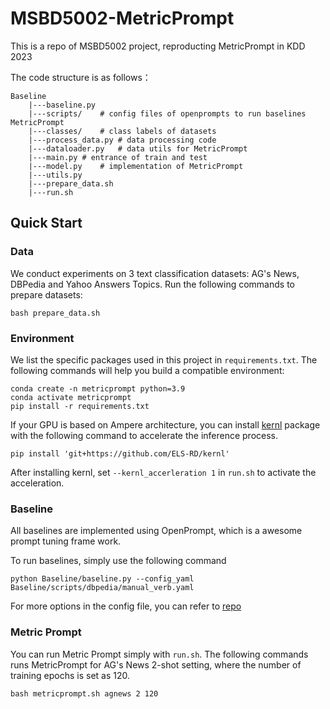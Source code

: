 # MSBD5002-MetricPrompt

This is a repo of MSBD5002 project, reproducting MetricPrompt in KDD 2023

The code structure is as follows：

```
Baseline
	|---baseline.py
	|---scripts/	# config files of openprompts to run baselines
MetricPrompt
	|---classes/	# class labels of datasets
	|---process_data.py	# data processing code
	|---dataloader.py	# data utils for MetricPrompt
	|---main.py	# entrance of train and test
	|---model.py	# implementation of MetricPrompt
	|---utils.py
	|---prepare_data.sh
	|---run.sh
```

## Quick Start

### Data

We conduct experiments on 3 text classification datasets: AG's News, DBPedia and Yahoo Answers Topics. 
Run the following commands to prepare datasets: 

```shell
bash prepare_data.sh
```

### Environment

We list the specific packages used in this project in `requirements.txt`. 
The following commands will help you build a compatible environment: 
```shell
conda create -n metricprompt python=3.9
conda activate metricprompt
pip install -r requirements.txt
```
If your GPU is based on Ampere architecture, you can install [kernl](https://github.com/ELS-RD/kernl/) package with the following command to accelerate the inference process.
```shell
pip install 'git+https://github.com/ELS-RD/kernl'
```
After installing kernl, set `--kernl_accerleration 1` in `run.sh` to activate the acceleration.

### Baseline

All baselines are implemented using OpenPrompt, which is a awesome prompt tuning frame work.

To run baselines, simply use the following command

```shell
python Baseline/baseline.py --config_yaml Baseline/scripts/dbpedia/manual_verb.yaml
```

 For more options in the config file, you can refer to [repo](https://github.com/thunlp/OpenPrompt)

### Metric Prompt

You can run Metric Prompt simply with `run.sh`.
The following commands runs MetricPrompt for AG's News 2-shot setting, where the number of training epochs is set as 120.

```shell
bash metricprompt.sh agnews 2 120
```
